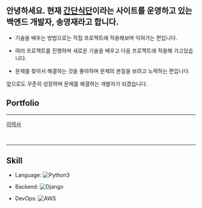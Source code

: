 ## 안녕하세요. 현재 [간단식단]()이라는 사이트를 운영하고 있는 백엔드 개발자, 송영재라고 합니다.

- 기술을 배우는 방법으로는 직접 프로젝트에 적용해보며 익혀가는 편입니다.  

- 여러 프로젝트를 진행하며 새로운 기술을 배우고 다음 프로젝트에 적용해 가고있습니다.

- 문제를 찾아서 해결하는 것을 좋아하며 문제의 본질을 보려고 노력하는 편입니다.

앞으로도 꾸준히 성장하며 문제를 해결하는 개발자가 되겠습니다.

## Portfolio
---

[이력서](https://www.notion.so/4a77c6f641414878aad7cef39d3939cc)

<br/>

---
## Skill
- Language: ![Python3](https://img.shields.io/badge/Python%20-%2314354C.svg?&style=flat&logo=python&logoColor=white)

- Backend: ![Django](https://img.shields.io/badge/django-092E20?style=flat&logo=django&logoColor=white) 
- DevOps: ![AWS](https://img.shields.io/badge/AWS%20-%23FF9900.svg?&style=flat&logo=amazon-aws&logoColor=white)

